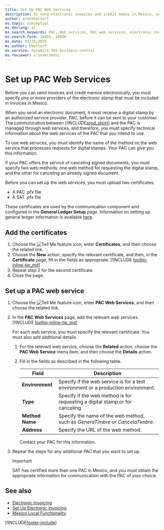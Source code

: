 ```yaml
---
title: Set Up PAC Web Services
description: To send electronic invoices and credit memos in Mexico, you need to specify at least one provider for the required electronic stamp.
author: brentholtorf
ms.topic: conceptual
ms.devlang: al
ms.search.keywords: PAC, Web services, PAC web services, electronic invoicing, electronic stamp
ms.search.form: 10455, 10456
ms.date: 02/25/2025
ms.author: bholtorf
ms.service: dynamics-365-business-central
ms.reviewer: v-soumramani
---
```


# Set up PAC Web Services

Before you can send invoices and credit memos electronically, you must specify one or more providers of the electronic stamp that must be included in invoices in Mexico.  

When you send an electronic document, it must receive a digital stamp by an authorized service provider, PAC, before it can be sent to your customer. The communication between [!INCLUDE[prod_short](../../includes/prod_short.md)] and the PAC is managed through web services, and therefore, you must specify technical information about the web services of the PAC that you intend to use.  

To use web services, you must identify the name of the method on the web service that processes requests for digital stamps. Your PAC can give you this information.  

If your PAC offers the service of canceling signed documents, you must specify two web methods: one web method for requesting the digital stamp, and the other for canceling an already signed document.  

Before you can set up the web services, you must upload two certificates:

* A PAC .pfx file
* A SAT .pfx file

These certificates are used by the communication component and configured in the **General Ledger Setup** page. Information on setting up general ledger information is available [here](how-to-set-up-electronic-invoicing.md#set-up-general-ledger-information).  

## Add the certificates

1. Choose the ![Tell Me feature](../../media/ui-search/search_small.png "Tell me what you want to do") icon, enter **Certificates**, and then choose the related link.  
1. Choose the **New** action, specify the relevant certificate, and then, in the **Certificate** page, fill in the fields as appropriate. [!INCLUDE [tooltip-inline-tip_md](../../includes/tooltip-inline-tip_md.md)]
1. Repeat step 2 for the second certificate.  
1. Close the page.  

## Set up a PAC web service  

1. Choose the ![Tell Me feature](../../media/ui-search/search_small.png "Tell me what you want to do") icon, enter **PAC Web Services**, and then choose the related link.  
1. In the **PAC Web Services** page, add the relevant web services. [!INCLUDE [tooltip-inline-tip_md](../../includes/tooltip-inline-tip_md.md)]

    For each web service, you must specify the relevant certificate. You must also add additional details.  

    1. For the relevant web service, choose the **Related** action, choose the **PAC Web Service** menu item, and then choose the **Details** action.  
    1. Fill in the fields as described in the following table.  

        |Field|Description|
        |------------------------------------|---------------------------------------|
        |**Environment**|Specify if the web service is for a test environment or a production environment.|
        |**Type**|Specify if the web method is for requesting a digital stamp or for canceling.|
        |**Method Name**|Specify the name of the web method, such as *GeneraTimbre* or *CancelaTimbre*.|
        |**Address**|Specify the URL of the web method.|

        Contact your PAC for this information.  

1. Repeat the steps for any additional PAC that you want to set up.  

    > [!IMPORTANT]  
    > SAT has certified more than one PAC in Mexico, and you must obtain the appropriate information for communication with the PAC of your choice.  

## See also

- [Electronic Invoicing](electronic-invoicing.md)  
- [Set Up Electronic Invoicing](how-to-set-up-electronic-invoicing.md)  
- [Mexico Local Functionality](mexico-local-functionality.md)

[!INCLUDE[footer-include](../../includes/footer-banner.md)]
